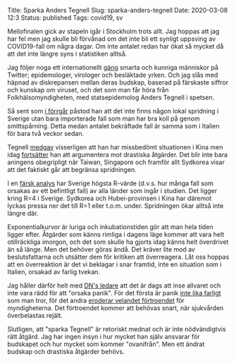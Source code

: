 Title: Sparka Anders Tegnell
Slug: sparka-anders-tegnell
Date: 2020-03-08 12:3
Status: published
Tags: covid19, sv

Mellofinalen gick av stapeln igår i Stockholm trots allt. Jag hoppas att jag har fel men
jag skulle bli förvånad om det inte bli ett synligt uppsving av COVID19-fall
om några dagar. Om inte antalet redan har ökat så mycket då att det inte längre
syns i statistiken alltså.

Jag följer noga ett internationellt [gäng](https://twitter.com/i/lists/1235865725962604548)
smarta och kunniga människor på Twitter; 
epidemologer, virologer och besläktade yrken. Och jag slås med häpnad av diskrepansen mellan
deras budskap, baserad på färskaste siffror och kunskap om viruset, och det som man får
höra från Folkhälsomyndigheten, med statsepidemolog Anders Tegnell i spetsen.

Så sent som [i förrgår](https://www.folkhalsomyndigheten.se/nyheter-och-press/nyhetsarkiv/2020/mars/presstraff-om-den-nationella-pandemigruppens-mote/)
påstod han att det inte finns någon lokal spridning i Sverige utan bara importerade
fall som man har bra koll på genom smittspårning.
Detta medan antalet bekräftade fall är samma som i Italien för bara två veckor sedan.

Tegnell [medgav](https://www.svd.se/min-bedomning-om-kina-visade-sig-inte-vara-ratt) visserligen att han har missbedömt
situationen i Kina men idag [fortsätter](https://www.svt.se/nyheter/utrikes/statsepidemiologen-om-den-italienska-karantanen-historiskt-har-det-valdigt-sallan-lyckats)
han att argumentera mot drastiska åtgärder. Det blir inte bara aningens obegripligt när
Taiwan, Singapore och framför allt Sydkorea visar att det faktiskt går att begränsa
spridningen. 

I en [färsk analys](https://www.folkhalsomyndigheten.se/nyheter-och-press/nyhetsarkiv/2020/mars/presstraff-om-den-nationella-pandemigruppens-mote/)
har Sverige högsta R-värde (d.v.s. hur många fall som orsakas av ett befintligt fall) av
alla länder som ingår i studien. Det ligger kring R=4 i Sverige. Sydkorea och Hubei-provinsen i Kina har däremot
lyckas pressa ner det till R=1 eller t.o.m. under. Spridningen ökar alltså inte längre där.

Exponentialkurvor är luriga och inkubationstiden gör att man hela tiden ligger efter.
Åtgärder som känns rimliga i dagens läge kommer att vara helt otillräckliga
imorgon, och det som skulle ha gjorts idag känns helt överdrivet än så länge. Men det
behöver göras ändå. Det kräver lite mod av beslutsfattarna och utsätter dem för kritiken
att överreagera. Låt oss hoppas att en överreaktion är det vi beklagar i snar framtid,
inte en situation som i Italien, orsakad av farlig tvekan.


Jag håller därför helt med [DN's ledare](https://www.dn.se/ledare/peter-wolodarski-ursakta-maste-vi-vara-plagsamt-langsamma/)
att det är dags att inse allvaret och inte vara rädd för att "orsaka panik". För det första är
panik [inte lika farligt](https://twitter.com/anderssandberg/status/1236427768251940866) som man tror,
för det andra [eroderar velandet förtroendet](https://kvartal.se/artiklar/anti-panikstrategin-som-riskerar-skapa-panik/)
för myndigheterna. Det förtroendet kommer att behövas snart, när sjukvården överbelastas rejält.


Slutligen, att "sparka Tegnell" är retoriskt mednat och är inte nödvändigtvis rätt åtgärd. Jag har ingen insyn 
i hur mycket han själv ansvarar för budskapet och hur mycket som kommer "ovanifrån". Men
ett ändrat budskap och drastiska åtgärder behövs.
